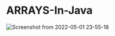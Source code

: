 # ARRAYS-In-Java
![Screenshot from 2022-05-01 23-55-18](https://user-images.githubusercontent.com/88849351/166159311-e89f714d-cfc1-47e2-bb20-8dad08f41bc2.png)
